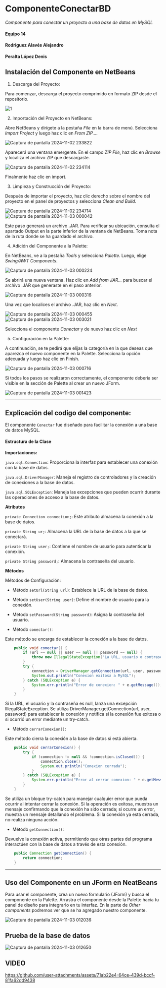 # ComponenteConectarBD
*Componente para conectar un proyecto a una base de datos en MySQL*
#### Equipo 14
#### Rodriguez Alavés Alejandro
#### Peralta López Denis

## Instalación del Componente en NetBeans
1. Descarga del Proyecto:

Para comenzar, descarga el proyecto comprimido en formato ZIP desde el repositorio.

![1](https://github.com/user-attachments/assets/ce2f136d-6875-40d0-a028-323b7cdee6f2)

2. Importación del Proyecto en NetBeans:

Abre NetBeans y dirígete a la pestaña *File* en la barra de menú.
Selecciona *Import Project* y luego haz clic en *From ZIP....*

![Captura de pantalla 2024-11-02 233822](https://github.com/user-attachments/assets/eaf226c6-6ac3-4629-bb97-0b63cd512b5a)

Aparecerá una ventana emergente. En el campo *ZIP File*, haz clic en *Browse* y localiza el archivo ZIP que descargaste.

![Captura de pantalla 2024-11-02 234114](https://github.com/user-attachments/assets/abd5e113-25b2-4610-b144-8b62ec45411a)

Finalmente haz clic en import.

3. Limpieza y Construcción del Proyecto:

Después de importar el proyecto, haz clic derecho sobre el nombre del proyecto en el panel de proyectos y selecciona *Clean and Build*.

![Captura de pantalla 2024-11-02 234714](https://github.com/user-attachments/assets/6239fd60-7f87-4c5c-816b-5e7d1208e21c)
![Captura de pantalla 2024-11-03 000042](https://github.com/user-attachments/assets/abed46bc-0f08-4a9d-a541-bd85eaec519b)

Este paso generará un archivo .JAR. Para verificar su ubicación, consulta el apartado Output en la parte inferior de la ventana de NetBeans. Toma nota de la ruta donde se ha guardado el archivo.

4. Adición del Componente a la Palette:

En NetBeans, ve a la pestaña *Tools* y selecciona *Palette*. Luego, elige *Swing/AWT Components*.

![Captura de pantalla 2024-11-03 000224](https://github.com/user-attachments/assets/120275fb-32a9-446e-a377-efa1e4daf931)

Se abrirá una nueva ventana. Haz clic en *Add from JAR...* para buscar el archivo .JAR que generaste en el paso anterior.

![Captura de pantalla 2024-11-03 000316](https://github.com/user-attachments/assets/73cbca3f-15b1-41a1-93d3-38f255f0f13a)

Una vez que localices el archivo .JAR, haz clic en *Next*.

![Captura de pantalla 2024-11-03 000455](https://github.com/user-attachments/assets/fad1bf9b-fb56-4269-8b02-72dc55af6a8f)
![Captura de pantalla 2024-11-03 003021](https://github.com/user-attachments/assets/806b3449-2452-4e6b-a09b-9f140e083cb6)

Selecciona el componente *Conectar* y de nuevo haz clic en *Next*

5. Configuración en la Palette:

A continuación, se te pedirá que elijas la categoría en la que deseas que aparezca el nuevo componente en la Palette.
Selecciona la opción adecuada y luego haz clic en Finish.

![Captura de pantalla 2024-11-03 000716](https://github.com/user-attachments/assets/24e6a6b6-1d67-47da-88f1-33a25627da36)

Si todos los pasos se realizaron correctamente, el componente debería ser visible en la sección de Palette al crear un nuevo JForm.

![Captura de pantalla 2024-11-03 001423](https://github.com/user-attachments/assets/8101d0a8-3ec5-44b0-b234-adf0295a1b02)

------------


## Explicación del codigo del componente:
El componente `Conectar` fue diseñado para facilitar la conexión a una base de datos MySQL. 

#### Estructura de la Clase

**Importaciones:**

`java.sql.Connection`: Proporciona la interfaz para establecer una conexión con la base de datos.

`java.sql.DriverManager`: Maneja el registro de controladores y la creación de conexiones a la base de datos.

`java.sql.SQLException`: Maneja las excepciones que pueden ocurrir durante las operaciones de acceso a la base de datos.


**Atributos**

`private Connection connection;`: Este atributo almacena la conexión a la base de datos.

`private String ur;`: Almacena la URL de la base de datos a la que se conectará.

`private String user;`: Contiene el nombre de usuario para autenticar la conexión.

`private String password;`: Almacena la contraseña del usuario.


**Métodos**

Métodos de Configuración:

- Método `setUrl(String url)`: Establece la URL de la base de datos.

- Método `setUser(String user)`: Define el nombre de usuario para la conexión.

- Método `setPassword(String password)`: Asigna la contraseña del usuario.


- Método `conectar()`:

Este método se encarga de establecer la conexión a la base de datos. 

```java
    public void conectar() {
        if (url == null || user == null || password == null) {
            throw new IllegalStateException("La URL, usuario o contraseña no han sido configurados.");
        }
        try {
            connection = DriverManager.getConnection(url, user, password);
            System.out.println("Conexion exitosa a MySQL");
        } catch (SQLException e) {
            System.err.println("Error de conexion: " + e.getMessage());
        }
    }
```

Si la URL, el usuario y la contraseña es null, lanza una excepción IllegalStateException.
Se utiliza DriverManager.getConnection(url, user, password) para establecer la conexión y notifica si la conexión fue exitosa o si ocurrió un error mediante un try-catch.


- Método `cerrarConexion()`:

Este método cierra la conexión a la base de datos si está abierta.

```java
    public void cerrarConexion() {
        try {
            if (connection != null && !connection.isClosed()) {
                connection.close();
                System.out.println("Conexion cerrada");
            }
        } catch (SQLException e) {
            System.err.println("Error al cerrar conexion: " + e.getMessage());
        }
    }
```

Se utiliza un bloque try-catch para manejar cualquier error que pueda ocurrir al intentar cerrar la conexión. Si la operación es exitosa, muestra un mensaje confirmando que la conexión ha sido cerrada; si ocurre un error, muestra un mensaje detallando el problema.
Si la conexión ya está cerrada, no realiza ninguna acción.

- Método `getConnection()`:

Devuelve la conexión activa, permitiendo que otras partes del programa interactúen con la base de datos a través de esta conexión.

```java
    public Connection getConnection() {
        return connection;
    }
```

------------

## Uso del Componente en un JForm en NeatBeans

Para usar el componente, crea un nuevo formulario (JForm) y busca el componente en la Palette.
Arrastra el componente desde la Palette hacia tu panel de diseño para integrarlo en tu interfaz.
En la parte de *Other components* podremos ver que se ha agregado nuestro componente.

![Captura de pantalla 2024-11-03 012036](https://github.com/user-attachments/assets/215b26db-04a1-44ee-b915-ba7bccfc1d75)

## Prueba de la base de datos

![Captura de pantalla 2024-11-03 012650](https://github.com/user-attachments/assets/dd1567f9-c98a-41a0-b256-18a47359f683)

## VIDEO

https://github.com/user-attachments/assets/71ab22e4-64ce-439d-bccf-81fa62dd9438





